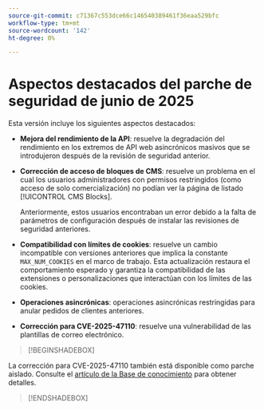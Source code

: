 ```yaml
---
source-git-commit: c71367c553dce66c146540389461f36eaa529bfc
workflow-type: tm+mt
source-wordcount: '142'
ht-degree: 0%

---
```

# Aspectos destacados del parche de seguridad de junio de 2025

Esta versión incluye los siguientes aspectos destacados:

* **Mejora del rendimiento de la API**: resuelve la degradación del rendimiento en los extremos de API web asincrónicos masivos que se introdujeron después de la revisión de seguridad anterior.<!-- AC-14078 -->

* **Corrección de acceso de bloques de CMS**: resuelve un problema en el cual los usuarios administradores con permisos restringidos (como acceso de solo comercialización) no podían ver la página de listado [!UICONTROL CMS Blocks].

  Anteriormente, estos usuarios encontraban un error debido a la falta de parámetros de configuración después de instalar las revisiones de seguridad anteriores.<!-- AC-14087 -->

* **Compatibilidad con límites de cookies**: resuelve un cambio incompatible con versiones anteriores que implica la constante `MAX_NUM_COOKIES` en el marco de trabajo. Esta actualización restaura el comportamiento esperado y garantiza la compatibilidad de las extensiones o personalizaciones que interactúan con los límites de las cookies.<!-- AC-14475 -->

* **Operaciones asincrónicas**: operaciones asincrónicas restringidas para anular pedidos de clientes anteriores.<!-- AC-13917 -->

* **Corrección para CVE-2025-47110**: resuelve una vulnerabilidad de las plantillas de correo electrónico.<!-- AC-14695 -->

>[!BEGINSHADEBOX]

La corrección para CVE-2025-47110 también está disponible como parche aislado. Consulte el [artículo de la Base de conocimiento](https://experienceleague.adobe.com/en/docs/commerce-knowledge-base/kb/troubleshooting/known-issues-patches-attached/security-update-available-for-adobe-commerce-apsb25-50) para obtener detalles.

>[!ENDSHADEBOX]
